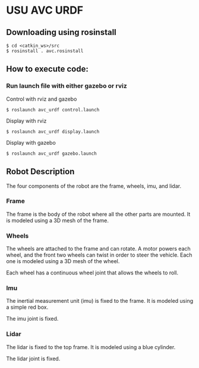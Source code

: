 # USU AVC URDF

## Downloading using rosinstall

```
$ cd <catkin_ws>/src
$ rosinstall . avc.rosinstall
```

## How to execute code:

### Run launch file with either gazebo or rviz

Control with rviz and gazebo

```
$ roslaunch avc_urdf control.launch
```

Display with rviz

```
$ roslaunch avc_urdf display.launch
```

Display with gazebo

```
$ roslaunch avc_urdf gazebo.launch
```

## Robot Description

The four components of the robot are the frame, wheels, imu, and lidar.

### Frame
The frame is the body of the robot where all the other parts are mounted. It is modeled using a 3D mesh of the frame.

### Wheels
The wheels are attached to the frame and can rotate. A motor powers each wheel, and the front two wheels can twist in order to steer the vehicle. Each one is modeled using a 3D mesh of the wheel.

Each wheel has a continuous wheel joint that allows the wheels to roll.

### Imu
The inertial measurement unit (imu) is fixed to the frame. It is modeled using a simple red box.

The imu joint is fixed.

### Lidar
The lidar is fixed to the top frame. It is modeled using a blue cylinder.

The lidar joint is fixed.
